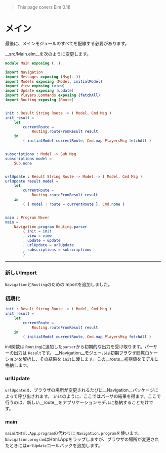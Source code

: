 >This page covers Elm 0.18

# メイン

最後に、メインモジュールのすべてを配線する必要があります。

__src/Main.elm__を次のように変更します。

```elm
module Main exposing (..)

import Navigation
import Messages exposing (Msg(..))
import Models exposing (Model, initialModel)
import View exposing (view)
import Update exposing (update)
import Players.Commands exposing (fetchAll)
import Routing exposing (Route)


init : Result String Route -> ( Model, Cmd Msg )
init result =
    let
        currentRoute =
            Routing.routeFromResult result
    in
        ( initialModel currentRoute, Cmd.map PlayersMsg fetchAll )


subscriptions : Model -> Sub Msg
subscriptions model =
    Sub.none


urlUpdate : Result String Route -> Model -> ( Model, Cmd Msg )
urlUpdate result model =
    let
        currentRoute =
            Routing.routeFromResult result
    in
        ( { model | route = currentRoute }, Cmd.none )


main : Program Never
main =
    Navigation.program Routing.parser
        { init = init
        , view = view
        , update = update
        , urlUpdate = urlUpdate
        , subscriptions = subscriptions
        }
```

---

### 新しいImport

`Navigation`と`Routing`のためのImportを追加しました。

### 初期化

```elm
init : Result String Route -> ( Model, Cmd Msg )
init result =
    let
        currentRoute =
            Routing.routeFromResult result
    in
        ( initialModel currentRoute, Cmd.map PlayersMsg fetchAll )
```

init関数は `Routing`に追加した`parser`から初期的な出力を受け取ります。パーサーの出力は `Result`です。 __Navigation__モジュールは初期ブラウザ閲覧ロケーションを解析し、その結果を `init`に渡します。この__route__初期値をモデルに格納します。

### urlUpdate

`urlUpdate`は、ブラウザの場所が変更されるたびに__Navigation__パッケージによって呼び出されます。 `init`のように、ここではパーサの結果を得ます。ここで行うのは、新しい__route__をアプリケーションモデルに格納することだけです。

### main

`main`は`Html.App.program`の代わりに `Navigation.program`を使います。 `Navigation.program`はHtml.Appをラップしますが、ブラウザの場所が変更されたときには`urlUpdate`コールバックを追加します。
